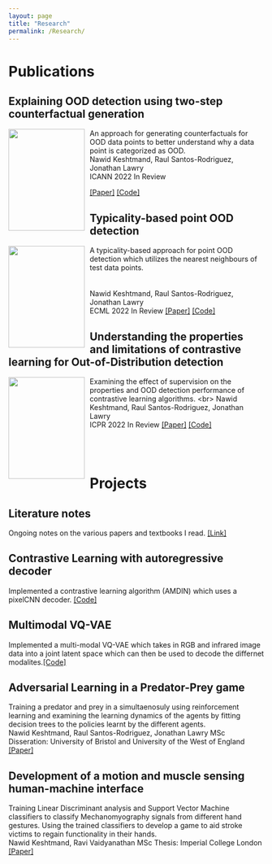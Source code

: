 ```yaml
---
layout: page
title: "Research"
permalink: /Research/
---
```


# Publications

## Explaining OOD detection using two-step counterfactual generation

<img src="../images/what-if.jpg" width="150" 
     height="200" style="float: left;margin-right:10px" />
An approach for generating counterfactuals for OOD data points to better understand why a data point is categorized as OOD.
<br/>
Nawid Keshtmand, Raul Santos-Rodriguez, Jonathan Lawry  
ICANN 2022 In Review

[[Paper]](https://www.overleaf.com/project/623c91a3e49ceb864ebc4e44) [[Code]](https://github.com/OngoingMLProjects/Contrastive_Dirichlet)


##  Typicality-based point OOD detection
<img src="../images/Typicality_inference.png" width="150" 
     height="200" style="float: left;margin-right:10px" />
A typicality-based approach for point OOD detection which utilizes the nearest neighbours of test data points.     
<br/>  
Nawid Keshtmand, Raul Santos-Rodriguez, Jonathan Lawry  
ECML 2022 In Review
[[Paper]](https://www.overleaf.com/project/6177e98aed9c4d52c9b492db) [[Code]](https://github.com/OngoingMLProjects/Contrastive_Representation_Uncertainty)

## Understanding the properties and limitations of contrastive learning for Out-of-Distribution detection
<img src="../images/spectral_values.png" width="150" 
     height="200" style="float: left;margin-right:10px" />
Examining the effect of supervision on the properties and OOD detection performance of contrastive learning algorithms.
<br\>
Nawid Keshtmand, Raul Santos-Rodriguez, Jonathan Lawry  
ICPR 2022 In Review
[[Paper]](https://www.overleaf.com/project/610e721107d0070578038c9c)  [[Code]](https://github.com/OngoingMLProjects/Contrastive_Representation_Uncertainty)
<br/><br/><br/><br/>

# Projects
## Literature notes
Ongoing notes on the various papers and textbooks I read.
[[Link]](https://github.com/nerdk312/MLNotes)

## Contrastive Learning with autoregressive decoder
Implemented a contrastive learning algorithm (AMDIN) which uses a pixelCNN decoder.
[[Code]](https://github.com/CompletedProjects/AMDIM_Decoder)


## Multimodal VQ-VAE
Implemented a multi-modal VQ-VAE which takes in RGB and infrared image data into a joint latent space which can then be used to decode the differnet modalites.[[Code]](https://github.com/CompletedProjects/Multimodal_VQ-VAE)

## Adversarial Learning in a  Predator-Prey game
Training a predator and prey in a simultaenosuly using reinforcement learning and examining the learning dynamics of the agents by fitting decision trees to the policies learnt by the different agents.
<br/>
Nawid Keshtmand, Raul Santos-Rodriguez, Jonathan Lawry
MSc Disseration: University of Bristol and University of the West of England
[[Paper]](https://www.overleaf.com/project/5d73620341090c00015db1a3)

##  Development of a motion and   muscle sensing human-machine interface
Training Linear Discriminant analysis and Support Vector Machine classifiers to classify Mechanomyography signals from different hand gestures. Using the trained classifiers to develop a game to aid stroke victims to regain functionality in their hands. 
<br/>
Nawid Keshtmand, Ravi Vaidyanathan
MSc Thesis: Imperial College London
[[Paper]](https://www.overleaf.com/project/5d5587e5bb34bd0cc71b9505)

